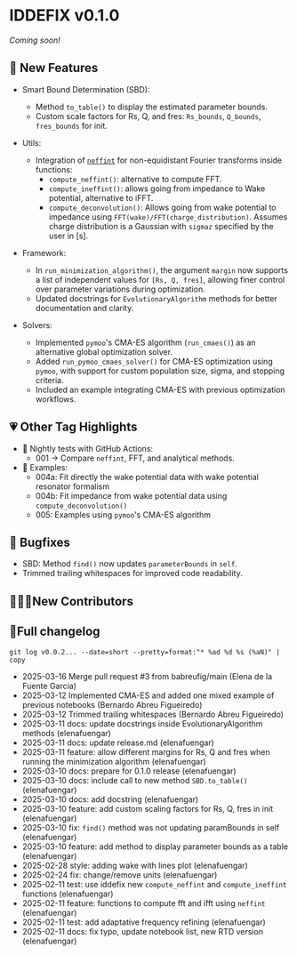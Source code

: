 # IDDEFIX v0.1.0 
*Coming soon!*

## 🚀 New Features
* Smart Bound Determination (SBD):
    * Method `to_table()` to display the estimated parameter bounds.
    * Custom scale factors for Rs, Q, and fres: `Rs_bounds`, `Q_bounds`, `fres_bounds` for init. 

* Utils:
    * Integration of [`neffint`](https://github.com/ImpedanCEI/neffint) for non-equidistant Fourier transforms inside functions:
        - `compute_neffint()`: alternative to compute FFT.
        - `compute_ineffint()`: allows going from impedance to Wake potential, alternative to iFFT.
        - `compute_deconvolution()`: Allows going from wake potential to impedance using `FFT(wake)/FFT(charge_distribution)`. Assumes charge distribution is a Gaussian with `sigmaz` specified by the user in [s].
  
* Framework:
    * In `run_minimization_algorithm()`, the argument `margin` now supports a list of independent values for `[Rs, Q, fres]`, allowing finer control over parameter variations during optimization.
    * Updated docstrings for `EvolutionaryAlgorithm` methods for better documentation and clarity.

* Solvers:
    * Implemented `pymoo`'s CMA-ES algorithm (`run_cmaes()`) as an alternative global optimization solver.
    * Added `run_pymoo_cmaes_solver()` for CMA-ES optimization using `pymoo`, with support for custom population size, sigma, and stopping criteria.
    * Included an example integrating CMA-ES with previous optimization workflows.

## 💗 Other Tag Highlights
* 🔁 Nightly tests with GitHub Actions: 
    - 001 -> Compare `neffint`, FFT, and analytical methods.
* 📁 Examples: 
    - 004a: Fit directly the wake potential data with wake potential resonator formalism
    - 004b: Fit impedance from wake potential data using `compute_deconvolution()`
    - 005: Examples using `pymoo`'s CMA-ES algorithm

## 🐛 Bugfixes 
* SBD: Method `find()` now updates `parameterBounds` in `self`.
* Trimmed trailing whitespaces for improved code readability.


## 👋👩‍💻New Contributors


## 📝Full changelog
`git log v0.0.2... --date=short --pretty=format:"* %ad %d %s (%aN)" | copy`
* 2025-03-16  Merge pull request #3 from babreufig/main (Elena de la Fuente García)
* 2025-03-12  Implemented CMA-ES and added one mixed example of previous notebooks (Bernardo Abreu Figueiredo)
* 2025-03-12  Trimmed trailing whitespaces (Bernardo Abreu Figueiredo)
* 2025-03-11  docs: update docstrings inside EvolutionaryAlgorithm methods (elenafuengar)
* 2025-03-11  docs: update release.md (elenafuengar)
* 2025-03-11  feature: allow different margins for Rs, Q and fres when running the minimization algorithm (elenafuengar)
* 2025-03-10  docs: prepare for 0.1.0 release (elenafuengar)
* 2025-03-10  docs: include call to new method `SBD.to_table()` (elenafuengar)
* 2025-03-10  docs: add docstring (elenafuengar)
* 2025-03-10  feature: add custom scaling factors for Rs, Q, fres in init (elenafuengar)
* 2025-03-10  fix: `find()` method was not updating paramBounds in self (elenafuengar)
* 2025-03-10  feature: add method to display parameter bounds as a table (elenafuengar)
* 2025-02-28  style: adding wake with lines plot (elenafuengar)
* 2025-02-24  fix: change/remove units (elenafuengar)
* 2025-02-11  test: use iddefix new `compute_neffint` and `compute_ineffint` functions (elenafuengar)
* 2025-02-11  feature: functions to compute fft and ifft using `neffint` (elenafuengar)
* 2025-02-11  test: add adaptative frequency refining (elenafuengar)
* 2025-02-11  docs: fix typo, update notebook list, new RTD version (elenafuengar)